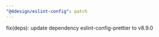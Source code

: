 ```yaml
---
"@4design/eslint-config": patch
---
```


fix(deps): update dependency eslint-config-prettier to v8.9.0
